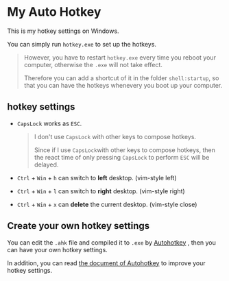 # My Auto Hotkey

This is my hotkey settings on Windows.

You can simply run `hotkey.exe` to set up the hotkeys.

> However, you have to restart `hotkey.exe` every time you reboot your computer, otherwise the `.exe` will not take effect.
>
> Therefore you can add a shortcut of it in the folder `shell:startup`, so that you can have the hotkeys whenevery you boot up your computer.

## hotkey settings

- `CapsLock` works as `ESC`.

  > I don't use `CapsLock` with other keys to compose hotkeys.
  >
  > Since if I use `CapsLock`with other keys to compose hotkeys, then the react time of only pressing `CapsLock` to perform `ESC` will be delayed.

- `Ctrl` + `Win` + `h` can switch to **left** desktop. (vim-style left)

- `Ctrl` + `Win` + `l` can switch to **right** desktop. (vim-style right)

- `Ctrl` + `Win` + `x` can **delete** the current desktop. (vim-style close)

## Create your own hotkey settings

You can edit the `.ahk` file and compiled it to `.exe` by  [Autohotkey](https://autohotkey.com/) , then you can have your own hotkey settings.

In addition, you can read [the document of Autohotkey](https://autohotkey.com/docs/AutoHotkey.htm) to improve your hotkey settings.